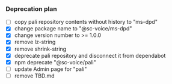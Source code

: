 ### Deprecation plan
* [ ] copy pali repository contents without history to "ms-dpd"
* [x] change package name to "@sc-voice/ms-dpd" 
* [x] change version number to >= 1.0.0
* [x] remove lz-string
* [x] remove shrink-string
* [x] deprecate pali repository and disconnect it from dependabot 
* [x] npm deprecate "@sc-voice/pali"
* [ ] update Admin page for "pali"
* [ ] remove TBD.md
